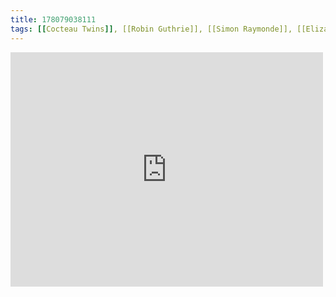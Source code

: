 ```yaml
---
title: 178079038111
tags: [[Cocteau Twins]], [[Robin Guthrie]], [[Simon Raymonde]], [[Elizabeth Fraser]], [[dream pop]]
---
```

<iframe allow="accelerometer; autoplay; clipboard-write; encrypted-media; gyroscope; picture-in-picture" allowfullscreen="" frameborder="0" height="375" id="youtube_iframe" src="https://www.youtube.com/embed/6KnYw4EwYGc?feature=oembed&amp;enablejsapi=1&amp;origin=https://safe.txmblr.com&amp;wmode=opaque" width="500"></iframe>
